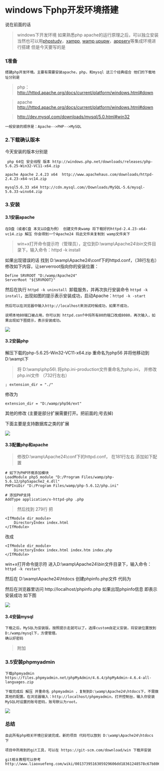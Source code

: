 # windows下php开发环境搭建 #

说在前面的话
> windows下开发环境 如果熟悉php apache的运行原理之后，可以独立安装 当然也可以用[phpstudy](http://www.phpstudy.net/)，[xampp](https://www.apachefriends.org/zh_cn/index.html), [wamp](http://www.wampserver.com/),[upupw](http://www.upupw.net/)，[appserv](http://www.appservnetwork.com/en/)等集成环境进行搭建 
> 但是今天要写的是

### 1准备 ###
    搭建php开发环境。主要有需要安装apache，php，和mysql 这三个经典组合 他们的下载地址分别是
> php： http://httpd.apache.org/docs/current/platform/windows.html#down

> apache http://httpd.apache.org/docs/current/platform/windows.html#down

> http://dev.mysql.com/downloads/mysql/5.0.html#win32

    一般安装的顺序是：Apache-->PHP-->MySQL

### 2.下载确认版本 ###

今天安装的版本分别是
	
	 php 64位 安全线程 版本 http://windows.php.net/downloads/releases/php-5.6.25-Win32-VC11-x64.zip

	apache Apache 2.4.23 x64  http://www.apachehaus.com/downloads/httpd-2.4.23-x64-vc14.zip

	mysql5.6.33 x64 http://cdn.mysql.com//Downloads/MySQL-5.6/mysql-5.6.33-winx64.zip 

### 3.安装 ###
#### 3.1安装apache ####

	在D盘（或者C盘 本文以D盘为例） 创建文件夹wamp 将下载好的httpd-2.4.23-x64-vc14.zip 解压 你会得到一个Apache24 将此文件夹复制到 wamp文件夹下
> win+x打开命令提示符（管理员），定位到D:\wamp\Apache24\bin文件目录下，输入命令：httpd -k install

如果出现错误的话 找到 D:\wamp\Apache24\conf下的httpd.conf，（38行左右）修改如下内容，让serverroot指向你的安装位置：

	Define SRVROOT "D:/wamp/Apache24" 
	ServerRoot "${SRVROOT}"

然后在执行 `httpd -k uninstall `卸载服务，并再次执行安装命令 `httpd -k install`，出现如图的提示表示安装成功，启动Apache：`httpd -k -start`
 
	然后可以在浏览器中输入http://localhost来测试时候成功，如果不成功，

	说明本地80端口被占用，你可以到 httpd.conf中将所有80的端口改成8080，再次输入，如果出现如下图提示，表示安装成功。

	

![](https://sfault-image.b0.upaiyun.com/163/083/1630839188-56fdf93a2c54b_articlex)

#### 3.2安装php ####

解压下载的php-5.6.25-Win32-VC11-x64.zip 重命名为php56 并将他移动到  D:\wamp\下

> 将 D:\wamp\php56\ 将php.ini-production文件重命名为php.ini，  并修改php.ini文件 （732行左右）

	; extension_dir = "./"
修改为

	extension_dir = "D:/wamp/php56/ext"	

其他的修改  (主要是部分扩展需要打开。把前面的;号去掉)

下面主要是支持数据库之类的扩展

![](https://sfault-image.b0.upaiyun.com/322/562/3225623586-56fdf94b3728c_articlex)


#### 3.3配置php和apache ####

>  修改D:\wamp\Apache24\conf下的httpd.conf， 在181行左右 添加如下配置 

	# 如下为PHP环境添加模块
	LoadModule php5_module "D:/Program Files/wamp/php-5.6.12/php5apache2_4.dll"
	PHPIniDir "D:/Program Files/wamp/php-5.6.12/php.ini"

	# 添加PHP支持
	AddType application/x-httpd-php .php


> 然后找到 279行  把

	<IfModule dir_module>
    	DirectoryIndex index.html
	</IfModule>
改成

	<IfModule dir_module>
   		DirectoryIndex index.html index.htm index.php
	</IfModule>

win+x打开命令提示符 进入D:\wamp\Apache24\bin文件目录下，输入命令：`httpd -k restart`

然后在 D:\wamp\Apache24\htdocs 创建phpinfo.php文件 
代码为

<?php phpinfo();?>

然后在浏览器里访问 http://localhost/phpinfo.php
如果出现phpinfo信息  即表示安装成功 如下图

![](http://i1.piimg.com/567571/bb65f23636e223b0.png)


#### 3.4安装mysql ####

	下载之后，MySQL为安装版，按照提示走就可以了。选择custom自定义安装，将安装位置放到D:/wamp/mysql下，方便管理。
	确认好密码


> 附加


### 3.5安装phpmyadmin ###

	下载phpmyadmin https://files.phpmyadmin.net/phpMyAdmin/4.6.4/phpMyAdmin-4.6.4-all-languages.zip
	
	下载完成后 解压 并重命名 phpmyadmin ，复制到D:\wamp\Apache24\htdocs下，不需做其他的配置。在浏览器输入：http://localhost/phpmyadmin，打开控制台，输入你安装MySQL时设置的账号密码，账号默认为root。
	
![](http://i1.piimg.com/567571/4caa5bbc82799166.png)


### 总结 ###

	自此所有php相关环境已安装完成，新的项目 代码可以放到 D:\wamp\Apache24\htdocs 下
	 
	项目中所用到的git工具，可以在 https://git-scm.com/download/win 下载并安装
	
	git相关教程可以参考 http://www.liaoxuefeng.com/wiki/0013739516305929606dd18361248578c67b8067c8c017b000/

	